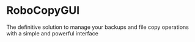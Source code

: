 # RoboCopyGUI
The definitive solution to manage your backups and file copy operations with a simple and powerful interface
